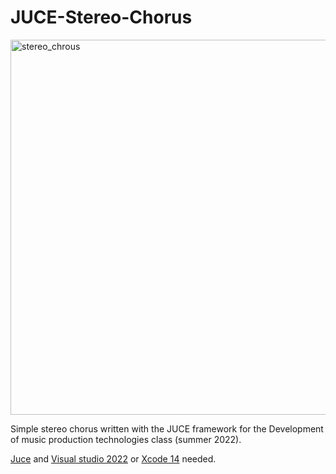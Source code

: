 # JUCE-Stereo-Chorus

<img width="600" alt="stereo_chrous" src="https://github.com/matteochestnut/JUCE-Stereo-Chorus/assets/101739318/f2dadf48-40da-4c4f-80db-554cc0cf1755">


Simple stereo chorus written with the JUCE framework for the Development of music production technologies class (summer 2022).

[Juce](https://juce.com/get-juce/download) and [Visual studio 2022](https://visualstudio.microsoft.com) or [Xcode 14](https://developer.apple.com/xcode/resources/) needed.
